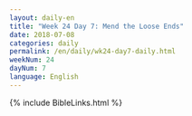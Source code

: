```yaml
---
layout: daily-en
title: "Week 24 Day 7: Mend the Loose Ends"
date: 2018-07-08
categories: daily
permalink: /en/daily/wk24-day7-daily.html
weekNum: 24
dayNum: 7
language: English
---
```


{% include BibleLinks.html %} 
